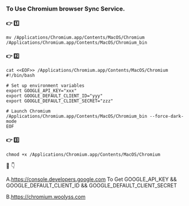 ### To Use Chromium browser Sync Service.

#### :point_right: :one:
```
mv /Applications/Chromium.app/Contents/MacOS/Chromium /Applications/Chromium.app/Contents/MacOS/Chromium_bin
```

#### :point_right: :two:
```
cat <<EOF>> /Applications/Chromium.app/Contents/MacOS/Chromium
#!/bin/bash

# Set up environment variables
export GOOGLE_API_KEY="xxx"
export GOOGLE_DEFAULT_CLIENT_ID="yyy"
export GOOGLE_DEFAULT_CLIENT_SECRET="zzz"

# Launch Chromium
/Applications/Chromium.app/Contents/MacOS/Chromium_bin --force-dark-mode
EOF
```
#### :point_right: :three:
```
chmod +x /Applications/Chromium.app/Contents/MacOS/Chromium
```

:clap:
:point_down:

A.https://console.developers.google.com 
To Get GOOGLE_API_KEY && GOOGLE_DEFAULT_CLIENT_ID && GOOGLE_DEFAULT_CLIENT_SECRET

B.https://chromium.woolyss.com
